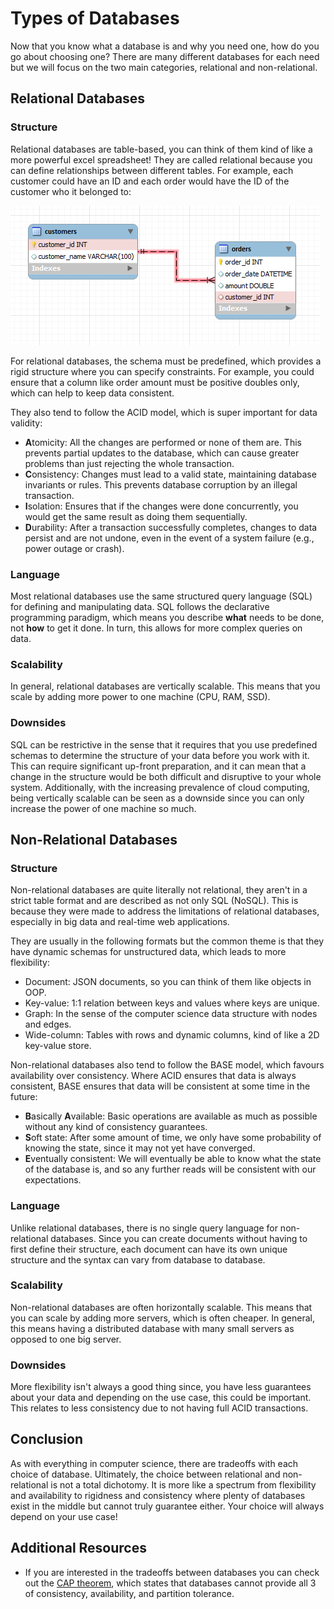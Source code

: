# Types of Databases

Now that you know what a database is and why you need one, how do you go about choosing one? There are many different databases for each need but we will focus on the two main categories, relational and non-relational.

## Relational Databases

### Structure

Relational databases are table-based, you can think of them kind of like a more powerful excel spreadsheet! They are called relational because you can define relationships between different tables. For example, each customer could have an ID and each order would have the ID of the customer who it belonged to:

![Example of database relations](/images/db-relations.png)

For relational databases, the schema must be predefined, which provides a rigid structure where you can specify constraints. For example, you could ensure that a column like order amount must be positive doubles only, which can help to keep data consistent.

They also tend to follow the ACID model, which is super important for data validity:

* **A**tomicity: All the changes are performed or none of them are. This prevents partial updates to the database, which can cause greater problems than just rejecting the whole transaction.
* **C**onsistency: Changes must lead to a valid state, maintaining database invariants or rules. This prevents database corruption by an illegal transaction.
* **I**solation: Ensures that if the changes were done concurrently, you would get the same result as doing them sequentially.
* **D**urability: After a transaction successfully completes, changes to data persist and are not undone, even in the event of a system failure (e.g., power outage or crash).

### Language

Most relational databases use the same structured query language (SQL) for defining and manipulating data. SQL follows the declarative programming paradigm, which means you describe **what** needs to be done, not **how** to get it done. In turn, this allows for more complex queries on data.

### Scalability

In general, relational databases are vertically scalable. This means that you scale by adding more power to one machine (CPU, RAM, SSD).

### Downsides

SQL can be restrictive in the sense that it requires that you use predefined schemas to determine the structure of your data before you work with it. This can require significant up-front preparation, and it can mean that a change in the structure would be both difficult and disruptive to your whole system. Additionally, with the increasing prevalence of cloud computing, being vertically scalable can be seen as a downside since you can only increase the power of one machine so much.

## Non-Relational Databases

### Structure

Non-relational databases are quite literally not relational, they aren't in a strict table format and are described as not only SQL (NoSQL). This is because they were made to address the limitations of relational databases, especially in big data and real-time web applications.

They are usually in the following formats but the common theme is that they have dynamic schemas for unstructured data, which leads to more flexibility:

* Document: JSON documents, so you can think of them like objects in OOP.
* Key-value: 1:1 relation between keys and values where keys are unique.
* Graph: In the sense of the computer science data structure with nodes and edges.
* Wide-column: Tables with rows and dynamic columns, kind of like a 2D key-value store.

Non-relational databases also tend to follow the BASE model, which favours availability over consistency. Where ACID ensures that data is always consistent, BASE ensures that data will be consistent at some time in the future:

* **B**asically **A**vailable: Basic operations are available as much as possible without any kind of consistency guarantees.
* **S**oft state: After some amount of time, we only have some probability of knowing the state, since it may not yet have converged.
* **E**ventually consistent: We will eventually be able to know what the state of the database is, and so any further reads will be consistent with our expectations.

### Language

Unlike relational databases, there is no single query language for non-relational databases. Since you can create documents without having to first define their structure, each document can have its own unique structure and the syntax can vary from database to database.

### Scalability

Non-relational databases are often horizontally scalable. This means that you can scale by adding more servers, which is often cheaper. In general, this means having a distributed database with many small servers as opposed to one big server.

### Downsides

More flexibility isn't always a good thing since, you have less guarantees about your data and depending on the use case, this could be important. This relates to less consistency due to not having full ACID transactions.

## Conclusion

As with everything in computer science, there are tradeoffs with each choice of database. Ultimately, the choice between relational and non-relational is not a total dichotomy. It is more like a spectrum from flexibility and availability to rigidness and consistency where plenty of databases exist in the middle but cannot truly guarantee either. Your choice will always depend on your use case!

## Additional Resources

* If you are interested in the tradeoffs between databases you can check out the [CAP theorem](https://en.wikipedia.org/wiki/CAP_theorem), which states that databases cannot provide all 3 of consistency, availability, and partition tolerance.
